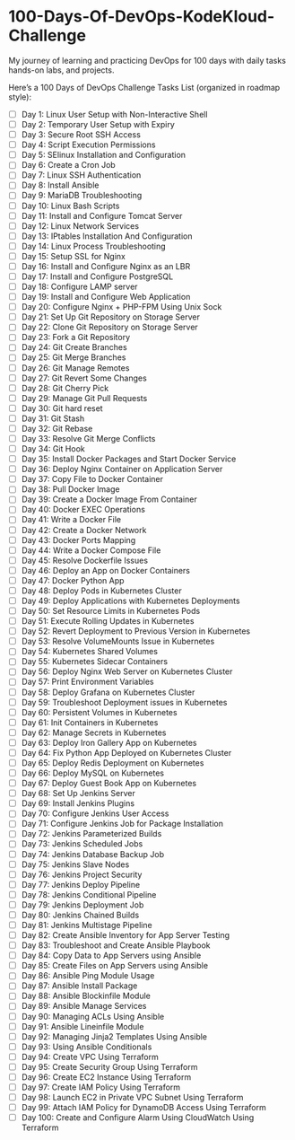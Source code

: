 # 100-Days-Of-DevOps-KodeKloud-Challenge
My journey of learning and practicing DevOps for 100 days with daily tasks hands-on labs, and projects.


Here’s a 100 Days of DevOps Challenge Tasks List (organized in roadmap style):

- [ ] Day 1: Linux User Setup with Non-Interactive Shell  
- [ ] Day 2: Temporary User Setup with Expiry  
- [ ] Day 3: Secure Root SSH Access  
- [ ] Day 4: Script Execution Permissions  
- [ ] Day 5: SElinux Installation and Configuration  
- [ ] Day 6: Create a Cron Job  
- [ ] Day 7: Linux SSH Authentication  
- [ ] Day 8: Install Ansible  
- [ ] Day 9: MariaDB Troubleshooting  
- [ ] Day 10: Linux Bash Scripts  
- [ ] Day 11: Install and Configure Tomcat Server  
- [ ] Day 12: Linux Network Services  
- [ ] Day 13: IPtables Installation And Configuration  
- [ ] Day 14: Linux Process Troubleshooting  
- [ ] Day 15: Setup SSL for Nginx  
- [ ] Day 16: Install and Configure Nginx as an LBR  
- [ ] Day 17: Install and Configure PostgreSQL  
- [ ] Day 18: Configure LAMP server  
- [ ] Day 19: Install and Configure Web Application  
- [ ] Day 20: Configure Nginx + PHP-FPM Using Unix Sock  
- [ ] Day 21: Set Up Git Repository on Storage Server  
- [ ] Day 22: Clone Git Repository on Storage Server  
- [ ] Day 23: Fork a Git Repository  
- [ ] Day 24: Git Create Branches  
- [ ] Day 25: Git Merge Branches  
- [ ] Day 26: Git Manage Remotes  
- [ ] Day 27: Git Revert Some Changes  
- [ ] Day 28: Git Cherry Pick  
- [ ] Day 29: Manage Git Pull Requests  
- [ ] Day 30: Git hard reset  
- [ ] Day 31: Git Stash  
- [ ] Day 32: Git Rebase  
- [ ] Day 33: Resolve Git Merge Conflicts  
- [ ] Day 34: Git Hook  
- [ ] Day 35: Install Docker Packages and Start Docker Service  
- [ ] Day 36: Deploy Nginx Container on Application Server  
- [ ] Day 37: Copy File to Docker Container  
- [ ] Day 38: Pull Docker Image  
- [ ] Day 39: Create a Docker Image From Container  
- [ ] Day 40: Docker EXEC Operations  
- [ ] Day 41: Write a Docker File  
- [ ] Day 42: Create a Docker Network  
- [ ] Day 43: Docker Ports Mapping  
- [ ] Day 44: Write a Docker Compose File  
- [ ] Day 45: Resolve Dockerfile Issues  
- [ ] Day 46: Deploy an App on Docker Containers  
- [ ] Day 47: Docker Python App  
- [ ] Day 48: Deploy Pods in Kubernetes Cluster  
- [ ] Day 49: Deploy Applications with Kubernetes Deployments  
- [ ] Day 50: Set Resource Limits in Kubernetes Pods  
- [ ] Day 51: Execute Rolling Updates in Kubernetes  
- [ ] Day 52: Revert Deployment to Previous Version in Kubernetes  
- [ ] Day 53: Resolve VolumeMounts Issue in Kubernetes  
- [ ] Day 54: Kubernetes Shared Volumes  
- [ ] Day 55: Kubernetes Sidecar Containers  
- [ ] Day 56: Deploy Nginx Web Server on Kubernetes Cluster  
- [ ] Day 57: Print Environment Variables  
- [ ] Day 58: Deploy Grafana on Kubernetes Cluster  
- [ ] Day 59: Troubleshoot Deployment issues in Kubernetes  
- [ ] Day 60: Persistent Volumes in Kubernetes  
- [ ] Day 61: Init Containers in Kubernetes  
- [ ] Day 62: Manage Secrets in Kubernetes  
- [ ] Day 63: Deploy Iron Gallery App on Kubernetes  
- [ ] Day 64: Fix Python App Deployed on Kubernetes Cluster  
- [ ] Day 65: Deploy Redis Deployment on Kubernetes  
- [ ] Day 66: Deploy MySQL on Kubernetes  
- [ ] Day 67: Deploy Guest Book App on Kubernetes  
- [ ] Day 68: Set Up Jenkins Server  
- [ ] Day 69: Install Jenkins Plugins  
- [ ] Day 70: Configure Jenkins User Access  
- [ ] Day 71: Configure Jenkins Job for Package Installation  
- [ ] Day 72: Jenkins Parameterized Builds  
- [ ] Day 73: Jenkins Scheduled Jobs  
- [ ] Day 74: Jenkins Database Backup Job  
- [ ] Day 75: Jenkins Slave Nodes  
- [ ] Day 76: Jenkins Project Security  
- [ ] Day 77: Jenkins Deploy Pipeline  
- [ ] Day 78: Jenkins Conditional Pipeline  
- [ ] Day 79: Jenkins Deployment Job  
- [ ] Day 80: Jenkins Chained Builds  
- [ ] Day 81: Jenkins Multistage Pipeline  
- [ ] Day 82: Create Ansible Inventory for App Server Testing  
- [ ] Day 83: Troubleshoot and Create Ansible Playbook  
- [ ] Day 84: Copy Data to App Servers using Ansible  
- [ ] Day 85: Create Files on App Servers using Ansible  
- [ ] Day 86: Ansible Ping Module Usage  
- [ ] Day 87: Ansible Install Package  
- [ ] Day 88: Ansible Blockinfile Module  
- [ ] Day 89: Ansible Manage Services  
- [ ] Day 90: Managing ACLs Using Ansible  
- [ ] Day 91: Ansible Lineinfile Module  
- [ ] Day 92: Managing Jinja2 Templates Using Ansible  
- [ ] Day 93: Using Ansible Conditionals  
- [ ] Day 94: Create VPC Using Terraform  
- [ ] Day 95: Create Security Group Using Terraform  
- [ ] Day 96: Create EC2 Instance Using Terraform  
- [ ] Day 97: Create IAM Policy Using Terraform  
- [ ] Day 98: Launch EC2 in Private VPC Subnet Using Terraform  
- [ ] Day 99: Attach IAM Policy for DynamoDB Access Using Terraform  
- [ ] Day 100: Create and Configure Alarm Using CloudWatch Using Terraform  
